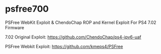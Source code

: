 # psfree700
PSFree WebKit Exploit &amp; ChendoChap ROP and Kernel Exploit For PS4 7.02 Firmware

7.02 Original Exploit: https://github.com/ChendoChap/ps4-ipv6-uaf

PSFree Webkit Exploit: https://github.com/kmeps4/PSFree
